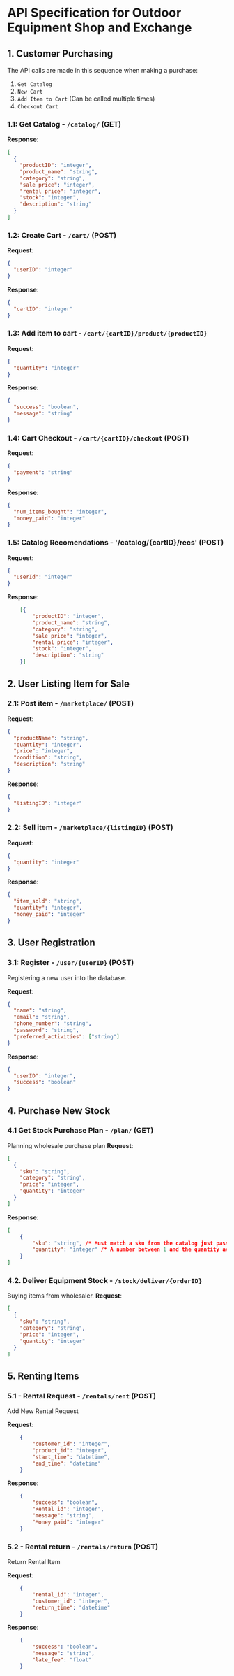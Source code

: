 # API Specification for Outdoor Equipment Shop and Exchange

## 1. Customer Purchasing
The API calls are made in this sequence when making a purchase:
1. `Get Catalog`
2. `New Cart`
3. `Add Item to Cart` (Can be called multiple times)
4. `Checkout Cart`

### 1.1: Get Catalog - `/catalog/` (GET)
**Response**:
```json
[
  {
    "productID": "integer",
    "product_name": "string",
    "category": "string",
    "sale price": "integer",
    "rental price": "integer",
    "stock": "integer",
    "description": "string"
  }
]
```

### 1.2: Create Cart - `/cart/` (POST)
**Request**:
```json
{
  "userID": "integer"
}
```

**Response**:
```json
{
  "cartID": "integer"
}
```

### 1.3: Add item to cart - `/cart/{cartID}/product/{productID}`
**Request**:
```json
{
  "quantity": "integer"
}
```

**Response**:
```json
{
  "success": "boolean",
  "message": "string"
}
```

### 1.4: Cart Checkout - `/cart/{cartID}/checkout` (POST)
**Request**:
```json
{
  "payment": "string"
}
```

**Response**:
```json
{
  "num_items_bought": "integer",
  "money_paid": "integer"
}
```

### 1.5: Catalog Recomendations - '/catalog/{cartID}/recs' (POST)
**Request**:
```json
{
  "userId": "integer"
}
```


**Response**:
```json
    [{
        "productID": "integer",
        "product_name": "string",
        "category": "string",
        "sale price": "integer",
        "rental price": "integer",
        "stock": "integer",
        "description": "string"
    }]
```

## 2. User Listing Item for Sale
### 2.1: Post item - `/marketplace/` (POST)
**Request**:
```json
{
  "productName": "string",
  "quantity": "integer",
  "price": "integer",
  "condition": "string",
  "description": "string"
}
```

**Response**:
```json
{
  "listingID": "integer"
}
```

### 2.2: Sell item - `/marketplace/{listingID}` (POST)
**Request**:
```json
{
  "quantity": "integer"
}
```

**Response**:
```json
{
  "item_sold": "string",
  "quantity": "integer",
  "money_paid": "integer"
}
```


## 3. User Registration
### 3.1: Register - `/user/{userID}` (POST)
Registering a new user into the database.

**Request**:
```json
{
  "name": "string",
  "email": "string",
  "phone_number": "string",
  "password": "string",
  "preferred_activities": ["string"]
}
```
**Response**:
```json
{
  "userID": "integer",
  "success": "boolean"
}
```

## 4. Purchase New Stock
### 4.1 Get Stock Purchase Plan - `/plan/` (GET)
Planning wholesale purchase plan
**Request**:
```json
[
  {
    "sku": "string",
    "category": "string",
    "price": "integer",
    "quantity": "integer"
  }
]
```
**Response**:
```json
[
    {
        "sku": "string", /* Must match a sku from the catalog just passed in this call */
        "quantity": "integer" /* A number between 1 and the quantity available for sale */
    }
]
```

### 4.2. Deliver Equipment Stock - `/stock/deliver/{orderID}`
Buying items from wholesaler.
**Request**:
```json
[
  {
    "sku": "string",
    "category": "string",
    "price": "integer",
    "quantity": "integer"
  }
]
```

## 5. Renting Items
### 5.1 - Rental Request - `/rentals/rent` (POST)

Add New Rental Request

**Request**:
```json
    {
        "customer_id": "integer",
        "product_id": "integer",
        "start_time": "datetime",
        "end_time": "datetime"
    }
```
**Response**:
```json
    {
        "success": "boolean",
        "Rental id": "integer",
        "message": "string",
        "Money paid": "integer"
    }
```

### 5.2 - Rental return - `/rentals/return` (POST)

 Return Rental Item

**Request**:
```json
    {
        "rental_id": "integer",
        "customer_id": "integer",
        "return_time": "datetime"
    }
```

**Response**:
```json
    {
        "success": "boolean",
        "message": "string",
        "late_fee": "float"
    }
```